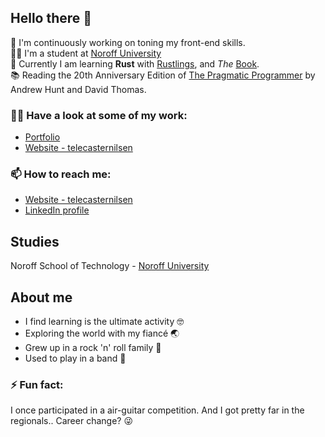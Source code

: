## Hello there 👋

🔭 I'm continuously working on toning my front-end skills.<br/>
👨‍🎓 I'm a student at [Noroff University](#studies)<br/>
🌱 Currently I am learning **Rust** with [Rustlings](https://github.com/rust-lang/rustlings), and _The_ [Book](https://doc.rust-lang.org/stable/book/).<br/>
📚 Reading the 20th Anniversary Edition of [The Pragmatic Programmer](https://www.goodreads.com/book/show/45280024-the-pragmatic-programmer) by Andrew Hunt and David Thomas.

### 👨‍💻 Have a look at some of my work:

- [Portfolio](https://tcn-portfolio.netlify.app/)
- [Website - telecasternilsen](https://telecasternilsen.netlify.app/)

### 📫 How to reach me:

- [Website - telecasternilsen](https://telecasternilsen.netlify.app/)
- [LinkedIn profile](https://www.linkedin.com/in/tele-caster-nilsen-7002b9249/)

## Studies

Noroff School of Technology - [Noroff University](https://www.noroff.no/en/studies/vocational-school/front-end-development)

## About me

- I find learning is the ultimate activity 🤓
- Exploring the world with my fiancé 🌏
- Grew up in a rock 'n' roll family 🤘
- Used to play in a band 🎸

### ⚡ Fun fact:

I once participated in a air-guitar competition. And I got pretty far in the regionals.. Career change? 😜
